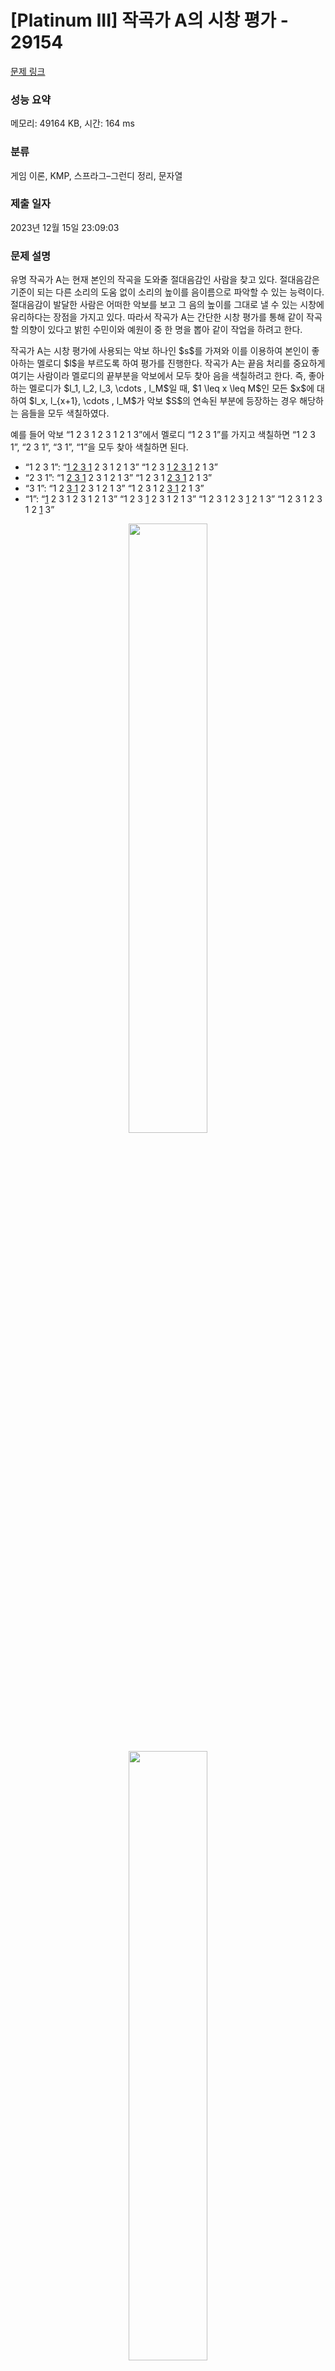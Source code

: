 # [Platinum III] 작곡가 A의 시창 평가 - 29154 

[문제 링크](https://www.acmicpc.net/problem/29154) 

### 성능 요약

메모리: 49164 KB, 시간: 164 ms

### 분류

게임 이론, KMP, 스프라그–그런디 정리, 문자열

### 제출 일자

2023년 12월 15일 23:09:03

### 문제 설명

<p>유명 작곡가 A는 현재 본인의 작곡을 도와줄 절대음감인 사람을 찾고 있다. 절대음감은 기준이 되는 다른 소리의 도움 없이 소리의 높이를 음이름으로 파악할 수 있는 능력이다. 절대음감이 발달한 사람은 어떠한 악보를 보고 그 음의 높이를 그대로 낼 수 있는 시창에 유리하다는 장점을 가지고 있다. 따라서 작곡가 A는 간단한 시창 평가를 통해 같이 작곡할 의향이 있다고 밝힌 수민이와 예원이 중 한 명을 뽑아 같이 작업을 하려고 한다.</p>

<p>작곡가 A는 시창 평가에 사용되는 악보 하나인 $s$를 가져와 이를 이용하여 본인이 좋아하는 멜로디 $l$을 부르도록 하여 평가를 진행한다. 작곡가 A는 끝음 처리를 중요하게 여기는 사람이라 멜로디의 끝부분을 악보에서 모두 찾아 음을 색칠하려고 한다. 즉, 좋아하는 멜로디가 $l_1, l_2, l_3, \cdots , l_M$일 때, $1 \leq x \leq M$인 모든 $x$에 대하여 $l_x, l_{x+1}, \cdots , l_M$가 악보 $S$의 연속된 부분에 등장하는 경우 해당하는 음들을 모두 색칠하였다.</p>

<p>예를 들어 악보 “1 2 3 1 2 3 1 2 1 3”에서 멜로디 “1 2 3 1”를 가지고 색칠하면 “1 2 3 1”, “2 3 1”, “3 1”, “1”을 모두 찾아 색칠하면 된다.</p>

<ul>
	<li>“1 2 3 1”: “<u>1 2 3 1</u> 2 3 1 2 1 3” “1 2 3 <u>1 2 3 1</u> 2 1 3”</li>
	<li>“2 3 1”: “1 <u>2 3 1</u> 2 3 1 2 1 3” “1 2 3 1 <u>2 3 1</u> 2 1 3”</li>
	<li>“3 1”: “1 2 <u>3 1</u> 2 3 1 2 1 3” “1 2 3 1 2 <u>3 1</u> 2 1 3”</li>
	<li>“1”: “<u>1</u> 2 3 1 2 3 1 2 1 3” “1 2 3 <u>1</u> 2 3 1 2 1 3” “1 2 3 1 2 3 <u>1</u> 2 1 3” “1 2 3 1 2 3 1 2 <u>1</u> 3”</li>
</ul>

<p style="text-align: center;"><img alt="" src="" style="width: 50%;"></p>

<p style="text-align: center;"><img alt="" src="" style="width: 50%;"></p>

<p style="text-align: center;"><img alt="" src="" style="width: 50%;"></p>

<p style="text-align: center;"><img alt="" src="" style="width: 50%;"></p>

<p>총 색칠된 구간은 “<u>1 2 3 1 2 3 1</u> 2 <u>1</u> 3”이 된다.</p>

<p style="text-align: center;"><img alt="" src="" style="width: 50%;"></p>

<p>작곡가 A는 시창 평가의 시험 범위를 악보에서 색칠된 부분으로 정하기로 하였고 이 악보는 두 참가자 모두에게 공유된다.</p>

<p>평가 방식은 다음과 같다.</p>

<ul>
	<li>처음에 색칠된 부분은 모두 빨간색으로 색칠되어 있다.</li>
	<li>두 참가자는 번갈아가며 진행한다.</li>
	<li>악보에서 연속된 구간을 고른다. 선택한 구간의 음들은 모두 빨간색으로 색칠되어 있어야 한다.</li>
	<li>고른 구간의 모든 음들을 부르고 부른 음들을 초록색으로 다시 색칠한다.</li>
	<li>만약 빨간색으로 색칠된 연속된 구간을 고를 수 없다면 그 사람은 탈락하게 된다.</li>
</ul>

<p>예원이의 선택에 상관없이 수민이가 항상 이길 수 있는 순서를 찾아보자. 첫 번째 순서를 골라야 하면 “<span style="color:#e74c3c;"><code>First</code></span>”, 두 번째 순서를 골라야 하면 “<span style="color:#e74c3c;"><code>Second</code></span>”를 출력한다.</p>

### 입력 

 <p>첫째 줄에 악보 $s$의 길이 $N$과 멜로디 $l$의 길이 $M$이 공백으로 구분되어 주어진다. $(1 \leq N \leq 1\,000\,000;$ $1 \leq M \leq 1\,000\,000)$</p>

<p>둘째 줄에 악보 $s_i$가 공백으로 구분되어 주어진다. $(1 \leq s_i \leq 20;$ $1 \leq i \leq N)$</p>

<p>셋째 줄에 멜로디 $l_i$가 공백으로 구분되어 주어진다. $(1 \leq l_i \leq 20;$ $1 \leq i \leq M)$</p>

<p>입력으로 주어지는 수는 모두 정수이다.</p>

### 출력 

 <p>수민이가 골라야 하는 순서를 “<span style="color:#e74c3c;"><code>First</code></span>”, “<span style="color:#e74c3c;"><code>Second</code></span>”로 출력한다.</p>

